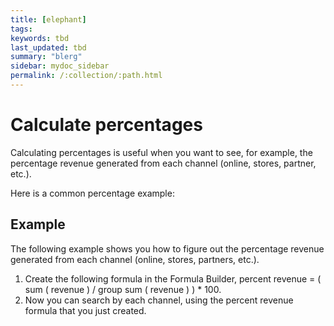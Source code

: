 ```yaml
---
title: [elephant]
tags:
keywords: tbd
last_updated: tbd
summary: "blerg"
sidebar: mydoc_sidebar
permalink: /:collection/:path.html
---
```

# Calculate percentages

Calculating percentages is useful when you want to see, for example, the percentage revenue generated from each channel (online, stores, partner, etc.).

Here is a common percentage example:

## Example

The following example shows you how to figure out the percentage revenue generated from each channel (online, stores, partners, etc.).

1.  Create the following formula in the Formula Builder, percent revenue = ( sum ( revenue ) / group sum ( revenue ) ) \* 100.
2.  Now you can search by each channel, using the percent revenue formula that you just created.
